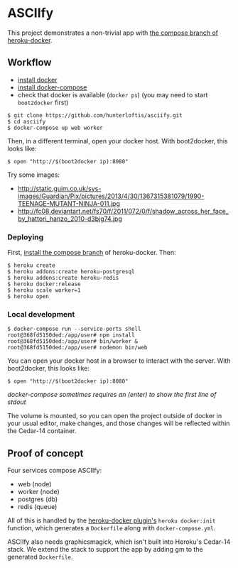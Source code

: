# ASCIIfy

This project demonstrates a non-trivial app with
[the compose branch of heroku-docker](https://github.com/heroku/heroku-docker/tree/compose).

## Workflow

- [install docker](https://docs.docker.com/installation/)
- [install docker-compose](https://docs.docker.com/compose/install/)
- check that docker is available (`docker ps`) (you may need to start `boot2docker` first)

```
$ git clone https://github.com/hunterloftis/asciify.git
$ cd asciify
$ docker-compose up web worker
```

Then, in a different terminal, open your docker host.
With boot2docker, this looks like:

```
$ open "http://$(boot2docker ip):8080"
```

Try some images:

- http://static.guim.co.uk/sys-images/Guardian/Pix/pictures/2013/4/30/1367315381079/1990-TEENAGE-MUTANT-NINJA-011.jpg
- http://fc08.deviantart.net/fs70/f/2011/072/0/f/shadow_across_her_face_by_hattori_hanzo_2010-d3bjg74.jpg

### Deploying

First, [install the compose branch](https://github.com/heroku/heroku-docker/tree/compose#installation)
of heroku-docker. Then:

```
$ heroku create
$ heroku addons:create heroku-postgresql
$ heroku addons:create heroku-redis
$ heroku docker:release
$ heroku scale worker=1
$ heroku open
```

### Local development

```
$ docker-compose run --service-ports shell
root@368fd5150ded:/app/user# npm install
root@368fd5150ded:/app/user# bin/worker &
root@368fd5150ded:/app/user# nodemon bin/web
```

You can open your docker host in a browser to interact with the server.
With boot2docker, this looks like:

```
$ open "http://$(boot2docker ip):8080"
```

*docker-compose sometimes requires an (enter) to show the first line of stdout*

The volume is mounted, so you can open the project outside of docker in your usual editor,
make changes, and those changes will be reflected within the Cedar-14 container.

## Proof of concept

Four services compose ASCIIfy:

- web (node)
- worker (node)
- postgres (db)
- redis (queue)

All of this is handled by the [heroku-docker plugin's](https://github.com/heroku/heroku-docker/tree/compose)
`heroku docker:init` function, which generates a `Dockerfile` along with
`docker-compose.yml`.

ASCIIfy also needs graphicsmagick, which isn't built into Heroku's Cedar-14 stack.
We extend the stack to support the app by adding gm to the generated `Dockerfile`.


